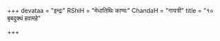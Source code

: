 +++
devataa = "इन्द्रः"
RShiH = "मेधातिथिः काण्वः"
ChandaH = "गायत्री"
title = "१० बृबदुक्थं हवामहे"

+++
